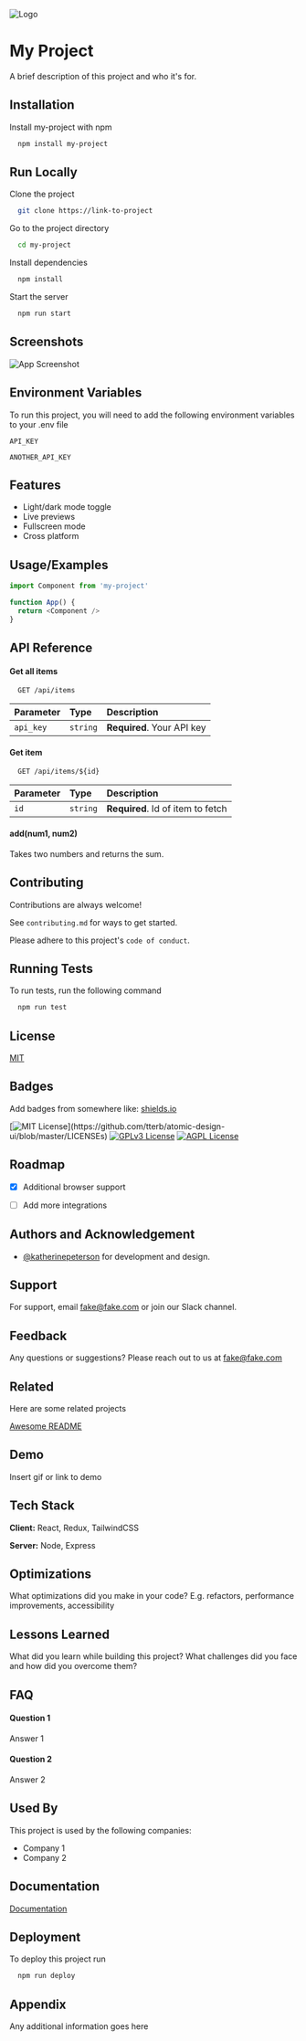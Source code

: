 ![Logo](https://dev-to-uploads.s3.amazonaws.com/uploads/articles/th5xamgrr6se0x5ro4g6.png)

# My Project

A brief description of this project and who it's for.

## Installation

Install my-project with npm

```bash
  npm install my-project
```

## Run Locally

Clone the project

```bash
  git clone https://link-to-project
```

Go to the project directory

```bash
  cd my-project
```

Install dependencies

```bash
  npm install
```

Start the server

```bash
  npm run start
```

## Screenshots

![App Screenshot](https://dev-to-uploads.s3.amazonaws.com/uploads/articles/thnlpymky4kq5n54t4np.png)

## Environment Variables

To run this project, you will need to add the following environment variables to your .env file

`API_KEY`

`ANOTHER_API_KEY`

## Features

- Light/dark mode toggle
- Live previews
- Fullscreen mode
- Cross platform

## Usage/Examples

```javascript
import Component from 'my-project'

function App() {
  return <Component />
}
```

## API Reference

#### Get all items

```http
  GET /api/items
```

| Parameter | Type     | Description                |
| :-------- | :------- | :------------------------- |
| `api_key` | `string` | **Required**. Your API key |

#### Get item

```http
  GET /api/items/${id}
```

| Parameter | Type     | Description                       |
| :-------- | :------- | :-------------------------------- |
| `id`      | `string` | **Required**. Id of item to fetch |

#### add(num1, num2)

Takes two numbers and returns the sum.

## Contributing

Contributions are always welcome!

See `contributing.md` for ways to get started.

Please adhere to this project's `code of conduct`.

## Running Tests

To run tests, run the following command

```bash
  npm run test
```

## License

[MIT](https://choosealicense.com/licenses/mit/)

## Badges

Add badges from somewhere like: [shields.io](https://shields.io/)

[![MIT License](https://img.shields.io/apm/l/atomic-design-ui.svg?)](https://github.com/tterb/atomic-design-ui/blob/master/LICENSEs)
[![GPLv3 License](https://img.shields.io/badge/License-GPL%20v3-yellow.svg)](https://opensource.org/licenses/)
[![AGPL License](https://img.shields.io/badge/license-AGPL-blue.svg)](http://www.gnu.org/licenses/agpl-3.0)

## Roadmap

- [x] Additional browser support

- [ ] Add more integrations

## Authors and Acknowledgement

- [@katherinepeterson](https://www.github.com/katherinepeterson) for development and design.

## Support

For support, email fake@fake.com or join our Slack channel.

## Feedback

Any questions or suggestions? Please reach out to us at fake@fake.com

## Related

Here are some related projects

[Awesome README](https://github.com/matiassingers/awesome-readme)

## Demo

Insert gif or link to demo

## Tech Stack

**Client:** React, Redux, TailwindCSS

**Server:** Node, Express

## Optimizations

What optimizations did you make in your code? E.g. refactors, performance improvements, accessibility

## Lessons Learned

What did you learn while building this project? What challenges did you face and how did you overcome them?

## FAQ

#### Question 1

Answer 1

#### Question 2

Answer 2

## Used By

This project is used by the following companies:

- Company 1
- Company 2

## Documentation

[Documentation](https://linktodocumentation)

## Deployment

To deploy this project run

```bash
  npm run deploy
```

## Appendix

Any additional information goes here
